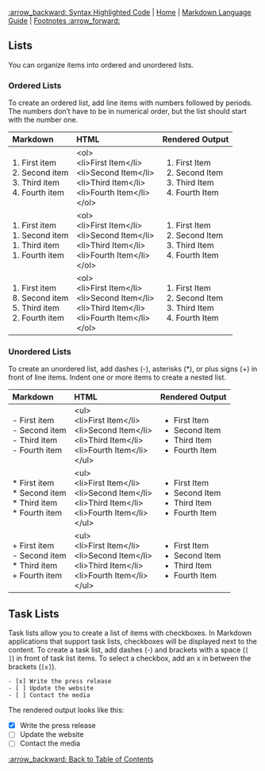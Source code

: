 [:arrow\_backward: Syntax Highlighted Code](Syntax_Highlighted_Code_Tutorial) | [Home](home) | [Markdown Language Guide](Markdown_Language_Guide) | [Footnotes :arrow\_forward:](Footnotes_Tutorial)

## Lists
You can organize items into ordered and unordered lists.

### Ordered Lists
To create an ordered list, add line items with numbers followed by periods. The numbers don’t have to be in numerical order, but the list should start with the number one.

| **Markdown** | **HTML** | **Rendered Output** |
|:-------------|:---------|:--------------------|
| 1. First item<br>2. Second item<br>3. Third item<br>4. Fourth item | \<ol><br>\<li>First Item\</li><br>\<li>Second Item\</li><br>\<li>Third Item\</li><br>\<li>Fourth Item\</li><br>\</ol> | <ol><li>First Item</li><li>Second Item</li><li>Third Item</li><li>Fourth Item</li></ol> |
| 1. First item<br>1. Second item<br>1. Third item<br>1. Fourth item | \<ol><br>\<li>First Item\</li><br>\<li>Second Item\</li><br>\<li>Third Item\</li><br>\<li>Fourth Item\</li><br>\</ol> | <ol><li>First Item</li><li>Second Item</li><li>Third Item</li><li>Fourth Item</li></ol> |
| 1. First item<br>8. Second item<br>5. Third item<br>2. Fourth item | \<ol><br>\<li>First Item\</li><br>\<li>Second Item\</li><br>\<li>Third Item\</li><br>\<li>Fourth Item\</li><br>\</ol> | <ol><li>First Item</li><li>Second Item</li><li>Third Item</li><li>Fourth Item</li></ol> |

### Unordered Lists
To create an unordered list, add dashes (-), asterisks (*), or plus signs (+) in front of line items. Indent one or more items to create a nested list.

| **Markdown** | **HTML** | **Rendered Output** |
|:-------------|:---------|:--------------------|
| - First item<br>- Second item<br>- Third item<br>- Fourth item | \<ul><br>\<li>First Item\</li><br>\<li>Second Item\</li><br>\<li>Third Item\</li><br>\<li>Fourth Item\</li><br>\</ul> | <ul><li>First Item</li><li>Second Item</li><li>Third Item</li><li>Fourth Item</li></ul> |
| * First item<br>* Second item<br>* Third item<br>* Fourth item | \<ul><br>\<li>First Item\</li><br>\<li>Second Item\</li><br>\<li>Third Item\</li><br>\<li>Fourth Item\</li><br>\</ul> | <ul><li>First Item</li><li>Second Item</li><li>Third Item</li><li>Fourth Item</li></ul> |
| + First item<br>- Second item<br>* Third item<br>+ Fourth item | \<ul><br>\<li>First Item\</li><br>\<li>Second Item\</li><br>\<li>Third Item\</li><br>\<li>Fourth Item\</li><br>\</ul> | <ul><li>First Item</li><li>Second Item</li><li>Third Item</li><li>Fourth Item</li></ul> |

## Task Lists
Task lists allow you to create a list of items with checkboxes. In Markdown applications that support task lists, checkboxes will be displayed next to the content. To create a task list, add dashes (-) and brackets with a space (`[ ]`) in front of task list items. To select a checkbox, add an x in between the brackets (`[x]`).

```
- [x] Write the press release
- [ ] Update the website
- [ ] Contact the media
```

The rendered output looks like this:
- [x] Write the press release
- [ ] Update the website
- [ ] Contact the media

[:arrow\_backward: Back to Table of Contents](Markdown_Language_Guide)
